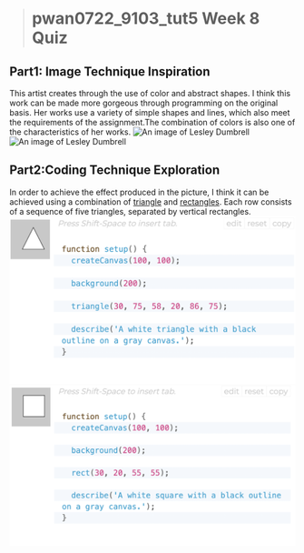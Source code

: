 ># pwan0722_9103_tut5 Week 8 Quiz 




## **Part1: Image Technique Inspiration**
This artist creates through the use of color and abstract shapes. I think this work can be made more gorgeous through programming on the original basis. Her works use a variety of simple shapes and lines, which also meet the requirements of the assignment.The combination of colors is also one of the characteristics of her works.
![An image of Lesley Dumbrell](assets/Lesley%20Dumbrell%20.png)
![An image of Lesley Dumbrell](assets/Lesley%20Dumbrell%201.png)

## **Part2:Coding Technique Exploration**


In order to achieve the effect produced in the picture, I think it can be achieved using a combination of [triangle](https://p5js.org/reference/#/p5/triangle) and [rectangles](https://p5js.org/reference/#/p5/rect). Each row consists of a sequence of five triangles, separated by vertical rectangles.
![An image of triangle](assets/Triangle.png)
![An image of rect](assets/rect.png)